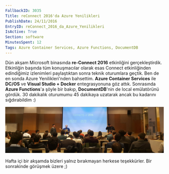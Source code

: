 ```yaml
---
FallbackID: 3035
Title: reConnect 2016'da Azure Yenilikleri
PublishDate: 24/11/2016
EntryID: reConnect_2016_da_Azure_Yenilikleri
IsActive: True
Section: software
MinutesSpent: 12
Tags: Azure Container Services, Azure Functions, DocumentDB
---
```

Dün akşam Microsoft binasında **re-Connect 2016** etkinliğini gerçekleştirdik. Etkinliğin başında tüm konuşmacılar olarak esas Connect etkinliğinden edindiğimiz izlenimleri paylaştıktan sonra teknik oturumlara geçtik. Ben de en sonda Azure Yenilikleri'nden bahsettim. **Azure Container Services** ile **DC/OS** ve **Visual Studio + Docker** entegrasyonuna göz attık. Sonrasında **Azure Functions**'a şöyle bir bakıp, **DocumentDB**'nin de local emülatörünü gördük. 30 dakikalık oturumumu 45 dakikaya uzatarak ancak bu kadarını sığdırabildim :)

![reConnect 2016'da açılış konuşması.](media/reConnect_2016_da_Azure_Yenilikleri/reconnect2016.jpg)

Hafta içi bir akşamda bizleri yalnız bırakmayan herkese teşekkürler. Bir sonrakinde görüşmek üzere ;)

